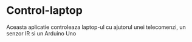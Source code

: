 # Control-laptop
Aceasta aplicatie controleaza laptop-ul cu ajutorul unei telecomenzi, un senzor IR si un Arduino Uno
